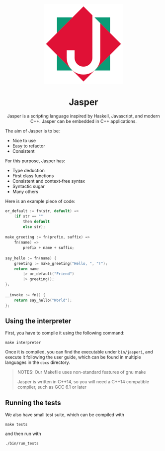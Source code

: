 <div align="center">
	<img width="256" src="img/JasperLogo.png" alt="Jasper Programming Language logo">

# Jasper

Jasper is a scripting language inspired by Haskell, Javascript, and modern C++. Jasper can be embedded in C++ applications.

</div>

The aim of Jasper is to be:

 - Nice to use
 - Easy to refactor
 - Consistent

For this purpose, Jasper has:

 - Type deduction
 - First class functions
 - Consistent and context-free syntax
 - Syntactic sugar
 - Many others

Here is an example piece of code:

```c++
or_default := fn(str, default) =>
	(if str == ""
		then default
		else str);

make_greeting := fn(prefix, suffix) =>
	fn(name) =>
		prefix + name + suffix;

say_hello := fn(name) {
	greeting := make_greeting("Hello, ", "!");
	return name
		|> or_default("Friend")
		|> greeting();
};

__invoke := fn() {
	return say_hello("World");
};
```

## Using the interpreter

First, you have to compile it using the following command:

```shell
make interpreter
```

Once it is compiled, you can find the executable under `bin/jasperi`, and execute
it following the user guide, which can be found in multiple languages in the
`docs` directory.

> NOTES:
> Our Makefile uses non-standard features of gnu make
>
> Jasper is written in C++14, so you will need a C++14 compatible compiler, such
> as GCC 6.1 or later

## Running the tests

We also have small test suite, which can be compiled with

```shell
make tests
```

and then run with

```shell
./bin/run_tests
```
